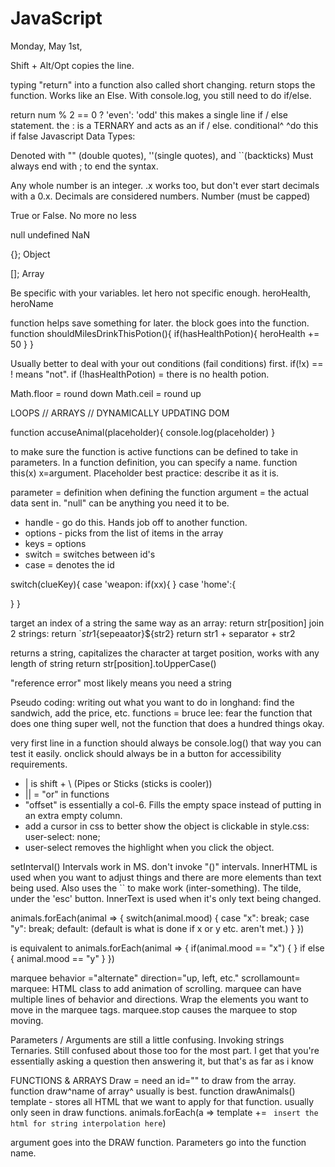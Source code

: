  # JavaScript

Monday, May 1st,

Shift + Alt/Opt copies the line.

typing "return" into a function also called short changing. return stops the function. Works like an Else. With console.log, you still need to do if/else.

return num % 2 == 0 ? 'even': 'odd'  this makes a single line if / else statement. the : is a TERNARY and acts as an if / else.
              conditional^     ^do this if false
Javascript Data Types:
<!-- Strings -->
Denoted with "" (double quotes), ''(single quotes), and ``(backticks)
Must always end with ; to end the syntax.

<!-- Numbers -->
Any whole number is an integer.
.x works too, but don't ever start decimals with a 0.x.
Decimals are considered numbers. 
Number (must be capped)

<!-- Boolean -->
True or False. No more no less

<!-- The weird ones -->
null
undefined
NaN

<!-- Objects -->
{};
Object

<!-- Arrays -->
[];
Array

Be specific with your variables. let hero not specific enough. heroHealth, heroName

<!-- This only happens when the function is called upon -->
function helps save something for later. the block goes into the function.
function shouldMilesDrinkThisPotion(){
  if(hasHealthPotion){
    heroHealth += 50
  }
}


Usually better to deal with your out conditions (fail conditions) first.
if(!x) == ! means "not". if (!hasHealthPotion) = there is no health potion.

Math.floor = round down
Math.ceil = round up



<!-- SECTION TUESDAY MAY 2 -->
LOOPS // ARRAYS // DYNAMICALLY UPDATING DOM

<!-- NOTE            V PARAMETER -->
function accuseAnimal(placeholder){
  console.log(placeholder)
}

to make sure the function is active
functions can be defined to take in parameters. In a function definition, you can specify a name. 
function this(x) x=argument.
Placeholder best practice: describe it as it is. 

parameter = definition when defining the function
argument = the actual data sent in. 
"null" can be anything you need it to be.

* handle - go do this. Hands job off to another function. 
* options - picks from the list of items in the array
* keys = options
* switch = switches between id's
* case = denotes the id


switch(clueKey){
  case 'weapon:
  if(xx){
    }
  case 'home':{
    
  }
}

target an index of a string the same way as an array: return str[position]
join 2 strings: 
return `${str1}${sepeaator}${str2}
return str1 + separator + str2 

returns a string, capitalizes the character at target position, works with any length of string
return str[position].toUpperCase()

"reference error" most likely means you need a string

<!-- SECTION Wednesday, May 3rd -->
Pseudo coding: writing out what you want to do in longhand: find the sandwich, add the price, etc.
functions = bruce lee: fear the function that does one thing super well, not the function that does a hundred things okay.

very first line in a function should always be console.log() that way you can test it easily.
onclick should always be in a button for accessibility requirements.


<!-- SECTION Thursday, May 4th -->
* | is shift + \ (Pipes or Sticks (sticks is cooler))
* || = "or" in functions
* "offset" is essentially a col-6. Fills the empty space instead of putting in an extra empty column.
* add a cursor in css to better show the object is clickable
    in style.css: user-select: none;
* user-select removes the highlight when you click the object.
<!-- Intervals -->
setInterval() 
Intervals work in MS. 
don't invoke "()" intervals.
InnerHTML is used when you want to adjust things and there are more elements than text being used. Also uses the `` to make work (inter-something). The tilde, under the 'esc' button.
InnerText is used when it's only text being changed. 

animals.forEach(animal => {
  switch(animal.mood) {
    case "x":
    break;
    case "y":
    break;
    default:   (default is what is done if x or y etc. aren't met.)
  }
})
 
 is equivalent to
 animals.forEach(animal => {
  if(animal.mood == "x") {
  } if else {
    animal.mood == "y"
  }
 })

marquee behavior ="alternate" direction="up, left, etc." scrollamount=
marquee: HTML class to add animation of scrolling.
marquee can have multiple lines of behavior and directions.
Wrap the elements you want to move in the marquee tags. 
marquee.stop causes the marquee to stop moving.





<!-- SECTION for tutor request -->
Parameters / Arguments are still a little confusing.
Invoking strings
Ternaries. Still confused about those too for the most part. I get that you're essentially asking a question then answering it, but that's as far as i know

<!-- SECTION tutor -->
FUNCTIONS & ARRAYS
Draw = need an id="" to draw from the array.
function draw^name of array^ usually is best. 
function drawAnimals()
template - stores all HTML that we want to apply for that function. usually only seen in draw functions.
animals.forEach(a => template += ` insert the html for string interpolation here`)

argument goes into the DRAW function.
Parameters go into the function name.

<!-- SECTION FIRESIDE -->
